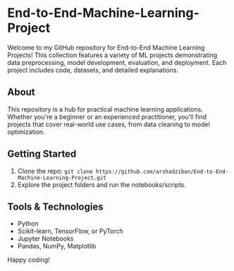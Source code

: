 # End-to-End-Machine-Learning-Project

Welcome to my GitHub repository for End-to-End Machine Learning Projects! This collection features a variety of ML projects demonstrating data preprocessing, model development, evaluation, and deployment. Each project includes code, datasets, and detailed explanations.

## About
This repository is a hub for practical machine learning applications. Whether you're a beginner or an experienced practitioner, you'll find projects that cover real-world use cases, from data cleaning to model optimization.

## Getting Started
1. Clone the repo: `git clone https://github.com/arshadziban/End-to-End-Machine-Learning-Project.git`
2. Explore the project folders and run the notebooks/scripts.

## Tools & Technologies
- Python
- Scikit-learn, TensorFlow, or PyTorch 
- Jupyter Notebooks
- Pandas, NumPy, Matplotlib



Happy coding!
